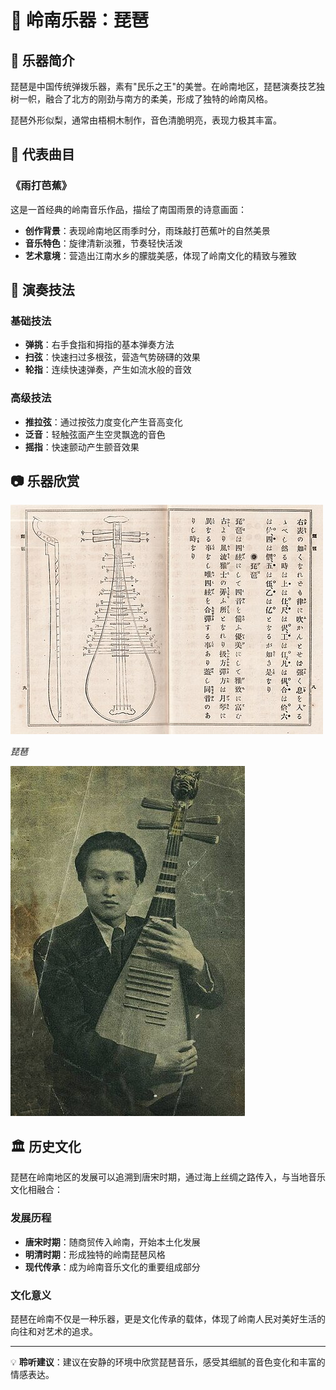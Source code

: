 # 🎵 岭南乐器：琵琶

## 📖 乐器简介

琵琶是中国传统弹拨乐器，素有"民乐之王"的美誉。在岭南地区，琵琶演奏技艺独树一帜，融合了北方的刚劲与南方的柔美，形成了独特的岭南风格。

琵琶外形似梨，通常由梧桐木制作，音色清脆明亮，表现力极其丰富。

## 🎼 代表曲目

### 《雨打芭蕉》
这是一首经典的岭南音乐作品，描绘了南国雨景的诗意画面：
- **创作背景**：表现岭南地区雨季时分，雨珠敲打芭蕉叶的自然美景
- **音乐特色**：旋律清新淡雅，节奏轻快活泼
- **艺术意境**：营造出江南水乡的朦胧美感，体现了岭南文化的精致与雅致

## 🎯 演奏技法

### 基础技法
- **弹挑**：右手食指和拇指的基本弹奏方法
- **扫弦**：快速扫过多根弦，营造气势磅礴的效果
- **轮指**：连续快速弹奏，产生如流水般的音效

### 高级技法
- **推拉弦**：通过按弦力度变化产生音高变化
- **泛音**：轻触弦面产生空灵飘逸的音色
- **摇指**：快速颤动产生颤音效果

## 📷 乐器欣赏

![琵琶主图](./images/pipa/main.jpg)

*琵琶*

![琵琶细节](./images/pipa/detail.jpg)

## 🏛️ 历史文化

琵琶在岭南地区的发展可以追溯到唐宋时期，通过海上丝绸之路传入，与当地音乐文化相融合：

### 发展历程
- **唐宋时期**：随商贸传入岭南，开始本土化发展
- **明清时期**：形成独特的岭南琵琶风格
- **现代传承**：成为岭南音乐文化的重要组成部分

### 文化意义
琵琶在岭南不仅是一种乐器，更是文化传承的载体，体现了岭南人民对美好生活的向往和对艺术的追求。

---

💡 **聆听建议**：建议在安静的环境中欣赏琵琶音乐，感受其细腻的音色变化和丰富的情感表达。